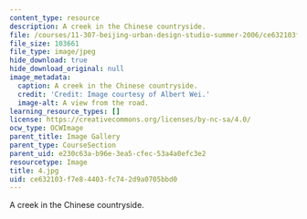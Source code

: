 ```yaml
---
content_type: resource
description: A creek in the Chinese countryside.
file: /courses/11-307-beijing-urban-design-studio-summer-2006/ce632103f7e84403fc742d9a0705bbd0_4.jpg
file_size: 103661
file_type: image/jpeg
hide_download: true
hide_download_original: null
image_metadata:
  caption: A creek in the Chinese countryside.
  credit: 'Credit: Image courtesy of Albert Wei.'
  image-alt: A view from the road.
learning_resource_types: []
license: https://creativecommons.org/licenses/by-nc-sa/4.0/
ocw_type: OCWImage
parent_title: Image Gallery
parent_type: CourseSection
parent_uid: e230c63a-b96e-3ea5-cfec-53a4a0efc3e2
resourcetype: Image
title: 4.jpg
uid: ce632103-f7e8-4403-fc74-2d9a0705bbd0
---
```

A creek in the Chinese countryside.